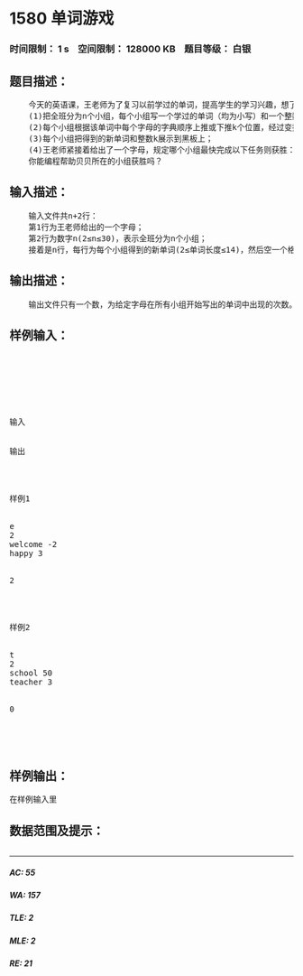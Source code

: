 # 1580 单词游戏   
### 时间限制： 1 s&nbsp;&nbsp;&nbsp;&nbsp;空间限制： 128000 KB&nbsp;&nbsp;&nbsp;&nbsp;题目等级： 白银  
## 题目描述：  

<pre>
    今天的英语课，王老师为了复习以前学过的单词，提高学生的学习兴趣，想了一个主意：
    (1)把全班分为n个小组，每个小组写一个学过的单词（均为小写）和一个整数k；
    (2)每个小组根据该单词中每个字母的字典顺序上推或下推k个位置，经过变换后得到一个新单词。推移规则是：如果k为正数则下推，否则上推，当推移超越边界时回到另一端继续推移。例如，单词为at，k=8则新单词为ib，字母t下移到边界z还不够，则再从第一个字母a开始继续推移。
    (3)每个小组把得到的新单词和整数k展示到黑板上；
    (4)王老师紧接着给出了一个字母，规定哪个小组最快完成以下任务则获胜：统计出该字母在所有小组开始写出的单词中出现的次数。
    你能编程帮助贝贝所在的小组获胜吗？
</pre>
  
  
## 输入描述：  

<pre>
    输入文件共n+2行：
    第1行为王老师给出的一个字母；
    第2行为数字n(2≤n≤30)，表示全班分为n个小组；
    接着是n行，每行为每个小组得到的新单词(2≤单词长度≤14)，然后空一个格，后接一个整数k(-1000≤k≤1000)。
</pre>
  
  
## 输出描述：  

<pre>
    输出文件只有一个数，为给定字母在所有小组开始写出的单词中出现的次数。
</pre>
  
  
## 样例输入：  

<pre>




 


输入


输出




样例1


e
2
welcome -2
happy 3


2




样例2


t
2
school 50
teacher 3


0




</pre>
  
  
## 样例输出：  

<pre>
在样例输入里
</pre>
  
  
## 数据范围及提示：  

<pre>
</pre>
  
  
***  

##### AC: 55  
##### WA: 157  
##### TLE: 2  
##### MLE: 2  
##### RE: 21  
